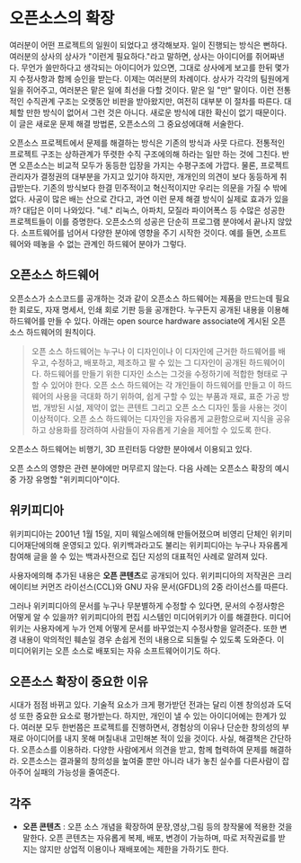 # 오픈소스의 확장

여러분이 어떤 프로젝트의 일원이 되었다고 생각해보자. 일이 진행되는 방식은 뻔하다. 여러분의 상사의 상사가 "이런게 필요하다."라고 말하면, 상사는 아이디어를 쥐어짜낸다. 무언가 쓸만하다고 생각되는 아이디어가 있으면, 그대로 상사에게 보고를 한뒤 몇가지 수정사항과 함께 승인을 받는다. 이제는 여러분의 차례이다. 상사가 각각의 팀원에게 일을 쥐어주고, 여러분은 맡은 일에 최선을 다할 것이다. 맡은 일 "만" 말이다. 이런 전통적인 수직관계 구조는 오랫동안 비판을 받아왔지만, 여전히 대부분 이 절차를 따른다. 대체할 만한 방식이 없어서 그런 것은 아니다. 새로운 방식에 대한 확신이 없기 때문이다. 이 글은 새로운 문제 해결 방법론, 오픈소스의  그 중요성에대해 서술한다.

오픈소스 프로젝트에서 문제를 해결하는 방식은 기존의 방식과 사뭇 다르다. 전통적인 프로젝트 구조는 상하관계가 뚜렷한 수직 구조에의해 하라는 일만 하는 것에 그친다. 반면 오픈소스는 비교적 모두가 동등한 입장을 가지는 수평구조에 가깝다. 물론, 프로젝트 관리자가 결정권의 대부분을 가지고 있기야 하지만, 개개인의 의견이 보다 동등하게 취급받는다. 기존의 방식보다 한결 민주적이고 혁신적이지만 우리는 의문을 가질 수 밖에 없다. 사공이 많은 배는 산으로 간다고, 과연 이런 문제 해결 방식이 실제로 효과가 있을까? 대답은 이미 나와있다. "네." 리눅스, 아파치, 모질라 파이어폭스 등 수많은 성공한 프로젝트들이 이를 증명한다. 오픈소스의 성공은 단순히 프로그램 분야에서 끝나지 않았다. 소프트웨어를 넘어서 다양한 분야에 영향을 주기 시작한 것이다. 예를 들면, 소프트웨어와 떼놓을 수 없는 관계인 하드웨어 분야가 그렇다.

## 오픈소스 하드웨어

오픈소스가 소스코드를 공개하는 것과 같이 오픈소스 하드웨어는 제품을 만드는데 필요한 회로도, 자재 명세서, 인쇄 회로 기판 등을 공개한다. 누구든지 공개된 내용을 이용해 하드웨어를 만들 수 있다. 아래는 open source hardware associate에 게시된 오픈소스 하드웨어의 원칙이다.

> 오픈 소스 하드웨어는 누구나 이 디자인이나 이 디자인에 근거한 하드웨어를 배우고, 수정하고, 배포하고, 제조하고 팔 수 있는 그 디자인이 공개된 하드웨어이다. 하드웨어를 만들기 위한 디자인 소스는 그것을 수정하기에 적합한 형태로 구할 수 있어야 한다. 오픈 소스 하드웨어는 각 개인들이 하드웨어를 만들고 이 하드웨어의 사용을 극대화 하기 위하여, 쉽게 구할 수 있는 부품과 재료, 표준 가공 방법, 개방된 시설, 제약이 없는 콘텐트 그리고 오픈 소스 디자인 툴을 사용는 것이 이상적이다. 오픈 소스 하드웨어는 디자인을 자유롭게 교환함으로써 지식을 공유하고 상용화를 장려하여 사람들이 자유롭게 기술을 제어할 수 있도록 한다.

오픈소스 하드웨어는 비행기, 3D 프린터등 다양한 분야에서 이용되고 있다.

오픈 소스의 영향은 관련 분야에만 머무르지 않는다. 다음 사례는 오픈소스 확장의 예시중 가장 유명할 "위키피디아"이다.

## 위키피디아

위키피디아는 2001년 1월 15일, 지미 웨일스에의해 만들어졌으며 비영리 단체인 위키미디어재단에의해 운영되고 있다. 위키백과라고도 불리는 위키피디아는 누구나 자유롭게 참여해 글을 쓸 수 있는 백과사전으로 집단 지성의 대표적인 사례로 알려져 있다. 

사용자에의해 추가된 내용은 **오픈 콘텐츠**로 공개되어 있다. 위키피디아의 저작권은  크리에이티브 커먼즈 라이선스(CCL)와 GNU 자유 문서(GFDL)의 2중 라이선스를 따른다. 
   
그러나 위키피디아의 문서를 누구나 무분별하게 수정할 수 있다면, 문서의 수정사항은 어떻게 알 수 있을까? 위키피디아의 편집 시스템인 미디어위키가 이를 해결한다. 미디어 위키는 사용자에게 누가 언제 어떻게 문서를 바꾸었는지 수정사항을 알려준다. 또한 변경 내용이 악의적인 훼손일 경우 손쉽게 전의 내용으로 되돌릴 수 있도록 도와준다. 이 미디어위키는 오픈 소스로 배포되는 자유 소프트웨어이기도 하다.

## 오픈소스 확장이 중요한 이유

시대가 점점 바뀌고 있다. 기술적 요소가 크게 평가받던 전과는 달리 이젠 창의성과 도덕성 또한 중요한 요소로 평가받는다. 하지만, 개인이 낼 수 있는 아이디어에는 한계가 있다. 여러분 모두 한번쯤은 프로젝트를 진행하면서, 경험상의 이유나 단순한 창의성의 부재로 아이디어를 내지 못해 며칠내내 고민해본 적이 있을 것이다. 사실, 해결책은 간단하다. 오픈소스를 이용하라. 다양한 사람에게서 의견을 받고, 함께 협력하여 문제를 해결하라. 오픈소스는 결과물의 창의성을 높여줄 뿐만 아니라 내가 놓친 실수를 다른사람이 잡아주어 실패의 가능성을 줄여준다. 


## 각주

- **오픈 콘텐츠** : 오픈 소스 개념을 확장하여 문장,영상,그림 등의 창작물에 적용한 것을 말한다. 오픈 콘텐츠는 자유롭게 복제, 배포, 변경이 가능하며, 따로 저작권료를 받지는 않지만 상업적 이용이나 재배포에는 제한을 가하기도 한다.
